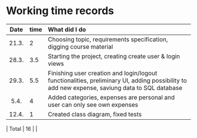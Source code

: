 # Working time records

| Date | time | What did I do  |
| :----:|:-----| :-----|
| 21.3. | 2    | Choosing topic, requirements specification, digging course material |
| 28.3. | 3.5    | Starting the project, creating create user & login views |
| 29.3. |   5.5  | Finishing user creation and login/logout functionalities, preliminary UI, adding possibility to add new expense, saviung data to SQL database |
| 5.4. | 4 | Added categories, expenses are personal and user can only see own expenses|
| 12.4. | 1 | Created class diagram, fixed tests |

| Total   | 16  | | 
